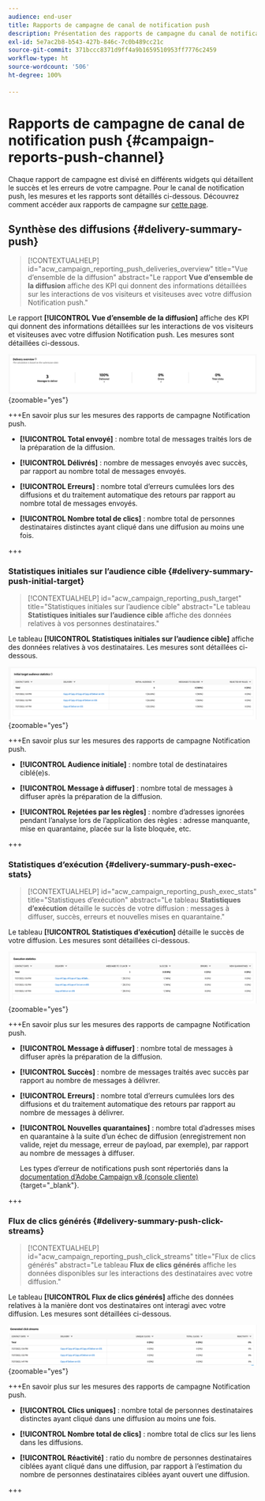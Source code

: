 ```yaml
---
audience: end-user
title: Rapports de campagne de canal de notification push
description: Présentation des rapports de campagne du canal de notification push
exl-id: 5e7ac2b8-b543-427b-846c-7c0b489cc21c
source-git-commit: 371bccc8371d9ff4a9b1659510953ff7776c2459
workflow-type: ht
source-wordcount: '506'
ht-degree: 100%

---
```


# Rapports de campagne de canal de notification push {#campaign-reports-push-channel}

Chaque rapport de campagne est divisé en différents widgets qui détaillent le succès et les erreurs de votre campagne. Pour le canal de notification push, les mesures et les rapports sont détaillés ci-dessous. Découvrez comment accéder aux rapports de campagne sur [cette page](campaign-reports.md).

## Synthèse des diffusions {#delivery-summary-push}

>[!CONTEXTUALHELP]
>id="acw_campaign_reporting_push_deliveries_overview"
>title="Vue d’ensemble de la diffusion"
>abstract="Le rapport **Vue d’ensemble de la diffusion** affiche des KPI qui donnent des informations détaillées sur les interactions de vos visiteurs et visiteuses avec votre diffusion Notification push."

Le rapport **[!UICONTROL Vue d’ensemble de la diffusion]** affiche des KPI qui donnent des informations détaillées sur les interactions de vos visiteurs et visiteuses avec votre diffusion Notification push. Les mesures sont détaillées ci-dessous.

![](assets/campaign-reporting-push-summary.png){zoomable=&quot;yes&quot;}


+++En savoir plus sur les mesures des rapports de campagne Notification push.

* **[!UICONTROL Total envoyé]** : nombre total de messages traités lors de la préparation de la diffusion.

* **[!UICONTROL Délivrés]** : nombre de messages envoyés avec succès, par rapport au nombre total de messages envoyés.

* **[!UICONTROL Erreurs]** : nombre total d’erreurs cumulées lors des diffusions et du traitement automatique des retours par rapport au nombre total de messages envoyés.

* **[!UICONTROL Nombre total de clics]** : nombre total de personnes destinataires distinctes ayant cliqué dans une diffusion au moins une fois.

+++

### Statistiques initiales sur l’audience cible {#delivery-summary-push-initial-target}


>[!CONTEXTUALHELP]
>id="acw_campaign_reporting_push_target"
>title="Statistiques initiales sur l’audience cible"
>abstract="Le tableau **Statistiques initiales sur l’audience cible** affiche des données relatives à vos personnes destinataires."

Le tableau **[!UICONTROL Statistiques initiales sur l’audience cible]** affiche des données relatives à vos destinataires. Les mesures sont détaillées ci-dessous.

![](assets/campaign-reporting-push-target.png){zoomable=&quot;yes&quot;}


+++En savoir plus sur les mesures des rapports de campagne Notification push.

* **[!UICONTROL Audience initiale]** : nombre total de destinataires ciblé(e)s.

* **[!UICONTROL Message à diffuser]** : nombre total de messages à diffuser après la préparation de la diffusion.

* **[!UICONTROL Rejetées par les règles]** : nombre d’adresses ignorées pendant l’analyse lors de l’application des règles : adresse manquante, mise en quarantaine, placée sur la liste bloquée, etc.

+++

### Statistiques d’exécution {#delivery-summary-push-exec-stats}

>[!CONTEXTUALHELP]
>id="acw_campaign_reporting_push_exec_stats"
>title="Statistiques d’exécution"
>abstract="Le tableau **Statistiques d’exécution** détaille le succès de votre diffusion : messages à diffuser, succès, erreurs et nouvelles mises en quarantaine."

Le tableau **[!UICONTROL Statistiques d’exécution]** détaille le succès de votre diffusion. Les mesures sont détaillées ci-dessous.

![](assets/campaign-reporting-push-exec.png){zoomable=&quot;yes&quot;}


+++En savoir plus sur les mesures des rapports de campagne Notification push.

* **[!UICONTROL Message à diffuser]** : nombre total de messages à diffuser après la préparation de la diffusion.

* **[!UICONTROL Succès]** : nombre de messages traités avec succès par rapport au nombre de messages à délivrer.

* **[!UICONTROL Erreurs]** : nombre total d’erreurs cumulées lors des diffusions et du traitement automatique des retours par rapport au nombre de messages à délivrer.

* **[!UICONTROL Nouvelles quarantaines]** : nombre total d’adresses mises en quarantaine à la suite d’un échec de diffusion (enregistrement non valide, rejet du message, erreur de payload, par exemple), par rapport au nombre de messages à diffuser.

  Les types d’erreur de notifications push sont répertoriés dans la [documentation d’Adobe Campaign v8 (console cliente)](https://experienceleague.adobe.com/docs/campaign/campaign-v8/send/failures/delivery-failures.html?lang=fr#push-error-types){target="_blank"}.

+++

### Flux de clics générés {#delivery-summary-push-click-streams}

>[!CONTEXTUALHELP]
>id="acw_campaign_reporting_push_click_streams"
>title="Flux de clics générés"
>abstract="Le tableau **Flux de clics générés** affiche les données disponibles sur les interactions des destinataires avec votre diffusion."

Le tableau **[!UICONTROL Flux de clics générés]** affiche des données relatives à la manière dont vos destinataires ont interagi avec votre diffusion. Les mesures sont détaillées ci-dessous.

![](assets/campaign-reporting-push-clicks.png){zoomable=&quot;yes&quot;}

+++En savoir plus sur les mesures des rapports de campagne Notification push.

* **[!UICONTROL Clics uniques]** : nombre total de personnes destinataires distinctes ayant cliqué dans une diffusion au moins une fois.

* **[!UICONTROL Nombre total de clics]** : nombre total de clics sur les liens dans les diffusions.

* **[!UICONTROL Réactivité]** : ratio du nombre de personnes destinataires ciblées ayant cliqué dans une diffusion, par rapport à l’estimation du nombre de personnes destinataires ciblées ayant ouvert une diffusion.

+++

